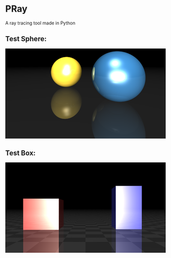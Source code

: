 # **PRay**
A ray tracing tool made in Python

## **Test Sphere**:
![test_ball](test_sphere.png)

## **Test Box**:
![test_box](test_box.png)
